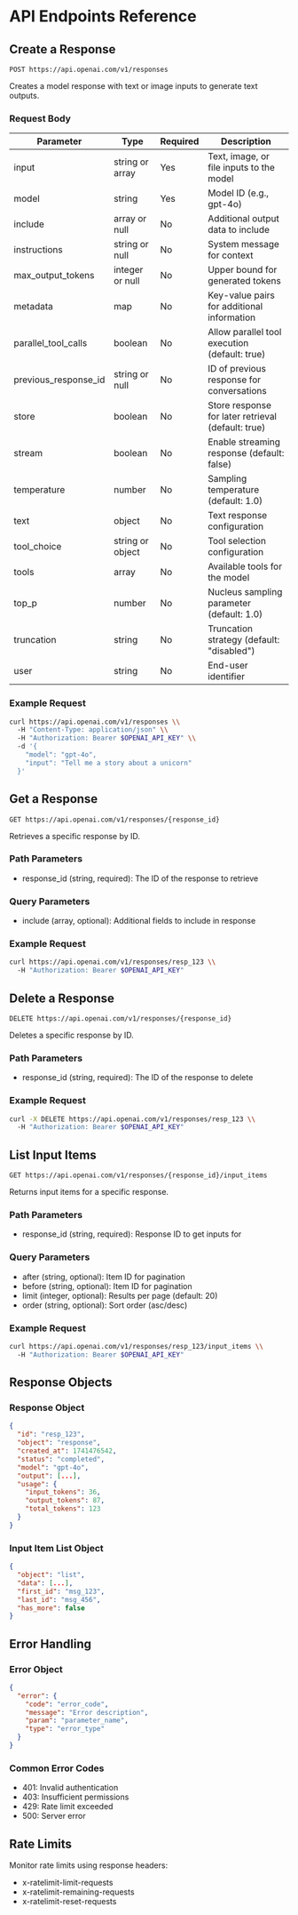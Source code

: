 # API Endpoints Reference

## Create a Response
`POST https://api.openai.com/v1/responses`

Creates a model response with text or image inputs to generate text outputs.

### Request Body

| Parameter | Type | Required | Description |
|-----------|------|----------|-------------|
| input | string or array | Yes | Text, image, or file inputs to the model |
| model | string | Yes | Model ID (e.g., gpt-4o) |
| include | array or null | No | Additional output data to include |
| instructions | string or null | No | System message for context |
| max_output_tokens | integer or null | No | Upper bound for generated tokens |
| metadata | map | No | Key-value pairs for additional information |
| parallel_tool_calls | boolean | No | Allow parallel tool execution (default: true) |
| previous_response_id | string or null | No | ID of previous response for conversations |
| store | boolean | No | Store response for later retrieval (default: true) |
| stream | boolean | No | Enable streaming response (default: false) |
| temperature | number | No | Sampling temperature (default: 1.0) |
| text | object | No | Text response configuration |
| tool_choice | string or object | No | Tool selection configuration |
| tools | array | No | Available tools for the model |
| top_p | number | No | Nucleus sampling parameter (default: 1.0) |
| truncation | string | No | Truncation strategy (default: "disabled") |
| user | string | No | End-user identifier |

### Example Request
```bash
curl https://api.openai.com/v1/responses \\
  -H "Content-Type: application/json" \\
  -H "Authorization: Bearer $OPENAI_API_KEY" \\
  -d '{
    "model": "gpt-4o",
    "input": "Tell me a story about a unicorn"
  }'
```

## Get a Response
`GET https://api.openai.com/v1/responses/{response_id}`

Retrieves a specific response by ID.

### Path Parameters
- response_id (string, required): The ID of the response to retrieve

### Query Parameters
- include (array, optional): Additional fields to include in response

### Example Request
```bash
curl https://api.openai.com/v1/responses/resp_123 \\
  -H "Authorization: Bearer $OPENAI_API_KEY"
```

## Delete a Response
`DELETE https://api.openai.com/v1/responses/{response_id}`

Deletes a specific response by ID.

### Path Parameters
- response_id (string, required): The ID of the response to delete

### Example Request
```bash
curl -X DELETE https://api.openai.com/v1/responses/resp_123 \\
  -H "Authorization: Bearer $OPENAI_API_KEY"
```

## List Input Items
`GET https://api.openai.com/v1/responses/{response_id}/input_items`

Returns input items for a specific response.

### Path Parameters
- response_id (string, required): Response ID to get inputs for

### Query Parameters
- after (string, optional): Item ID for pagination
- before (string, optional): Item ID for pagination
- limit (integer, optional): Results per page (default: 20)
- order (string, optional): Sort order (asc/desc)

### Example Request
```bash
curl https://api.openai.com/v1/responses/resp_123/input_items \\
  -H "Authorization: Bearer $OPENAI_API_KEY"
```

## Response Objects

### Response Object
```json
{
  "id": "resp_123",
  "object": "response",
  "created_at": 1741476542,
  "status": "completed",
  "model": "gpt-4o",
  "output": [...],
  "usage": {
    "input_tokens": 36,
    "output_tokens": 87,
    "total_tokens": 123
  }
}
```

### Input Item List Object
```json
{
  "object": "list",
  "data": [...],
  "first_id": "msg_123",
  "last_id": "msg_456",
  "has_more": false
}
```

## Error Handling

### Error Object
```json
{
  "error": {
    "code": "error_code",
    "message": "Error description",
    "param": "parameter_name",
    "type": "error_type"
  }
}
```

### Common Error Codes
- 401: Invalid authentication
- 403: Insufficient permissions
- 429: Rate limit exceeded
- 500: Server error

## Rate Limits

Monitor rate limits using response headers:
- x-ratelimit-limit-requests
- x-ratelimit-remaining-requests
- x-ratelimit-reset-requests
